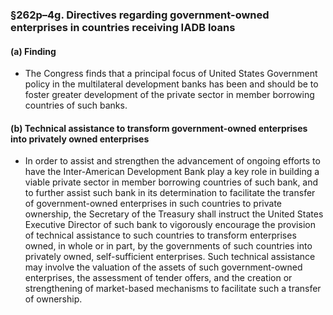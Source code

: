 ### §262p–4g. Directives regarding government-owned enterprises in countries receiving IADB loans
#### (a) Finding
* The Congress finds that a principal focus of United States Government policy in the multilateral development banks has been and should be to foster greater development of the private sector in member borrowing countries of such banks.

#### (b) Technical assistance to transform government-owned enterprises into privately owned enterprises
* In order to assist and strengthen the advancement of ongoing efforts to have the Inter-American Development Bank play a key role in building a viable private sector in member borrowing countries of such bank, and to further assist such bank in its determination to facilitate the transfer of government-owned enterprises in such countries to private ownership, the Secretary of the Treasury shall instruct the United States Executive Director of such bank to vigorously encourage the provision of technical assistance to such countries to transform enterprises owned, in whole or in part, by the governments of such countries into privately owned, self-sufficient enterprises. Such technical assistance may involve the valuation of the assets of such government-owned enterprises, the assessment of tender offers, and the creation or strengthening of market-based mechanisms to facilitate such a transfer of ownership.